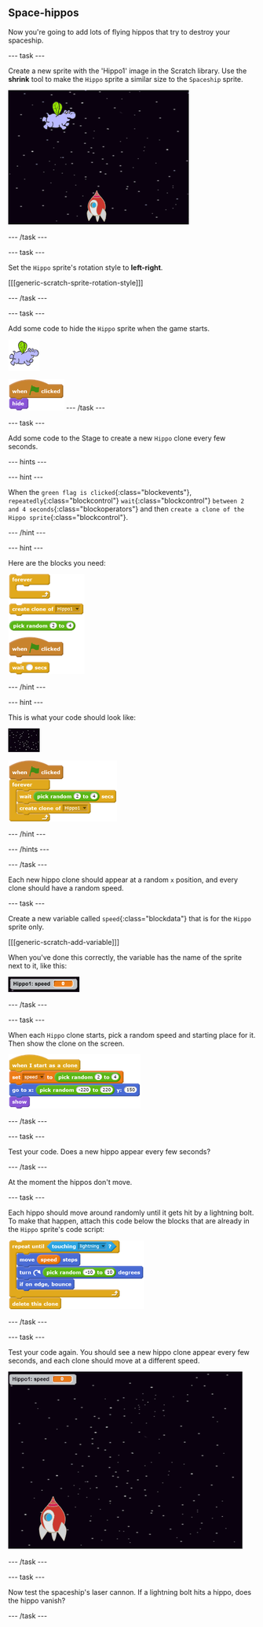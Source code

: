 ## Space-hippos

Now you're going to add lots of flying hippos that try to destroy your spaceship.

--- task ---

Create a new sprite with the 'Hippo1' image in the Scratch library. Use the **shrink** tool to make the `Hippo` sprite a similar size to the `Spaceship` sprite.

![screenshot](images/invaders-hippo.png)

--- /task ---

--- task ---

Set the `Hippo` sprite's rotation style to **left-right**.

[[[generic-scratch-sprite-rotation-style]]]

--- /task ---

--- task ---

Add some code to hide the `Hippo` sprite when the game starts.

![hippo sprite](images/hippo-sprite.png)

![blocks_1545216459_3139799](images/blocks_1545216459_3139799.png)
--- /task ---

--- task ---

Add some code to the Stage to create a new `Hippo` clone every few seconds.

--- hints ---

--- hint ---

When the `green flag is clicked`{:class="blockevents"}, `repeatedly`{:class="blockcontrol"} `wait`{:class="blockcontrol"} `between 2 and 4 seconds`{:class="blockoperators"} and then `create a clone of the Hippo sprite`{:class="blockcontrol"}.

--- /hint ---

--- hint ---

Here are the blocks you need:

![blocks_1545216460_4093165](images/blocks_1545216460_4093165.png)

--- /hint ---

--- hint ---

This is what your code should look like:

![stage sprite](images/stage-sprite.png)

![blocks_1545216461_5188458](images/blocks_1545216461_5188458.png)

--- /hint ---

--- /hints ---

--- /task ---

Each new hippo clone should appear at a random `x` position, and every clone should have a random speed.

--- task ---

Create a new variable called `speed`{:class="blockdata"} that is for the `Hippo` sprite only.

[[[generic-scratch-add-variable]]]

When you've done this correctly, the variable has the name of the sprite next to it, like this:

![screenshot](images/invaders-var-test.png)

--- /task ---

--- task ---

When each `Hippo` clone starts, pick a random speed and starting place for it. Then show the clone on the screen.

![blocks_1545216462_6462986](images/blocks_1545216462_6462986.png)

--- /task ---

--- task ---

Test your code. Does a new hippo appear every few seconds?

--- /task ---

At the moment the hippos don't move.

--- task ---

Each hippo should move around randomly until it gets hit by a lightning bolt. To make that happen, attach this code below the blocks that are already in the `Hippo` sprite's code script:

![blocks_1545216463_7455208](images/blocks_1545216463_7455208.png)

--- /task ---

--- task ---

Test your code again. You should see a new hippo clone appear every few seconds, and each clone should move at a different speed.

![screenshot](images/hippo-clones.gif)

--- /task ---

--- task ---

Now test the spaceship's laser cannon. If a lightning bolt hits a hippo, does the hippo vanish?

--- /task ---

